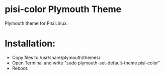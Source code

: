 # pisi-color Plymouth Theme
Plymouth theme for Pisi Linux. 

# Installation:
- Copy files to /usr/share/plymouth/themes/
- Open Terminal and write "sudo plymouth-set-default-theme pisi-color"
- Reboot. 
